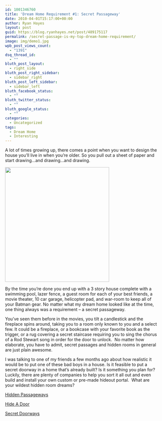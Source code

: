 ```yaml
---
id: 1001346760
title: 'Dream Home Requirement #1: Secret Passageway'
date: 2010-04-01T15:17:00+00:00
author: Ryan Hayes
layout: post
guid: https://blog.ryanhayes.net/post/489175117
permalink: /secret-passage-is-my-top-dream-home-requirement/
image: img/demo1.jpg
wpb_post_views_count:
  - "1391"
dsq_thread_id:
  - ""
bluth_post_layout:
  - right_side
bluth_post_right_sidebar:
  - sidebar_right
bluth_post_left_sidebar:
  - sidebar_left
bluth_facebook_status:
  - ""
bluth_twitter_status:
  - ""
bluth_google_status:
  - ""
categories:
  - Uncategorized
tags:
  - Dream Home
  - Interesting
---
```

A lot of times growing up, there comes a point when you want to design the house you’ll live in when you’re older. So you pull out a sheet of paper and start drawing…and drawing…and drawing.

<img src="https://shakhammer.comimg/wp-content/oldimages/shakhammer//photos/uncategorized/2008/11/25/hiddenroom.jpg" alt="" width="342" height="377" /> 

By the time you’re done you end up with a 3 story house complete with a swimming pool, lazer fence, a guest room for each of your best friends, a movie theater, 10 car garage, helicopter pad, and war-room to keep all of your Batman gear. No matter what my dream home looked like at the time, one thing always was a requirement – a secret passageway.

You’ve seen them before in the movies, you tilt a candlestick and the fireplace spins around, taking you to a room only known to you and a select few. It could be a fireplace, or a bookcase with your favorite book as the trigger, or a rug covering a secret staircase requiring you to sing the chorus of a Rod Stewart song in order for the door to unlock.  No matter how elaborate, you have to admit, secret passages and hidden rooms in general are just plain awesome.

I was talking to one of my friends a few months ago about how realistic it would be to put one of these bad boys in a house. Is it feasible to put a secret doorway in a home that’s already built? Is it something you plan for? Luckily, there are plenty of companies to help you sort it all out and even build and install your own custom or pre-made hideout portal.  What are your wildest hidden room dreams?

[Hidden Passageways](https://hiddenpassageway.com/ "Hidden Passageways")

[Hide A Door](https://www.hideadoor.com/)

[Secret Doorways](https://secretdoorways.com/)
